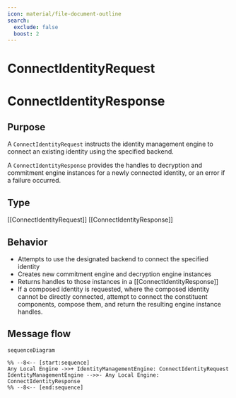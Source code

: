 ```yaml
---
icon: material/file-document-outline
search:
  exclude: false
  boost: 2
---
```


<div class="message" markdown>

# ConnectIdentityRequest

# ConnectIdentityResponse

## Purpose

<!-- --8<-- [start:purpose] -->
A `ConnectIdentityRequest` instructs the identity management engine to connect an existing identity using the specified backend.

A `ConnectIdentityResponse` provides the handles to decryption and commitment engine instances for a newly connected identity, or an error if a failure occurred.
<!-- --8<-- [end:purpose] -->

## Type

<!-- --8<-- [start:type] -->
[[ConnectIdentityRequest]]
[[ConnectIdentityResponse]]
<!-- --8<-- [end:type] -->

## Behavior

<!-- --8<-- [start:behavior] -->
- Attempts to use the designated backend to connect the specified identity
- Creates new commitment engine and decryption engine instances
- Returns handles to those instances in a [[ConnectIdentityResponse]]
- If a composed identity is requested, where the composed identity cannot be directly connected, attempt to connect the constituent components, compose them, and return the resulting engine instance handles.
<!-- --8<-- [end:behavior] -->

## Message flow

<!-- --8<-- [start:messages] -->
```mermaid
sequenceDiagram

%% --8<-- [start:sequence]
Any Local Engine ->>+ IdentityManagementEngine: ConnectIdentityRequest
IdentityManagementEngine -->>- Any Local Engine: ConnectIdentityResponse
%% --8<-- [end:sequence]
```
<!-- --8<-- [end:messages] -->

</div>
